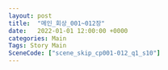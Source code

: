 ```yaml
---
layout: post
title:  "메인_회상_001~012장"
date:   2022-01-01 12:00:00 +0000
categories: Main
Tags: Story Main
SceneCode: ["scene_skip_cp001-012_q1_s10"]
---
```


